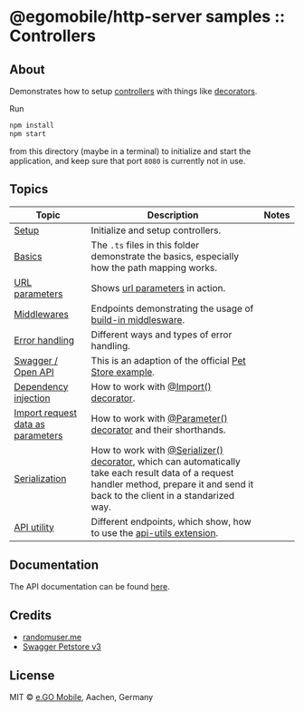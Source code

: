 # @egomobile/http-server samples :: Controllers

## About

Demonstrates how to setup [controllers](https://github.com/egomobile/node-http-server/wiki/Controllers) with things like [decorators](https://www.typescriptlang.org/docs/handbook/decorators.html).

Run

```bash
npm install
npm start
```

from this directory (maybe in a terminal) to initialize and start the application, and keep sure that port `8080` is currently not in use.

## Topics

| Topic | Description | Notes |
|-------|-------------|-------|
| [Setup](./src/index.ts) | Initialize and setup controllers. | |
| [Basics](./src/controllers) | The `.ts` files in this folder demonstrate the basics, especially how the path mapping works. | |
| [URL parameters](./src/controllers/url-parameters) | Shows [url parameters](https://egomobile.github.io/node-http-server/interfaces/IHttpRequest.html#params) in action. | |
| [Middlewares](./src/controllers/middlewares) | Endpoints demonstrating the usage of [build-in middlesware](https://github.com/egomobile/node-http-server/tree/master/src/middlewares). | |
| [Error handling](./src/controllers/errors) | Different ways and types of error handling. | |
| [Swagger / Open API](./src/controllers/pet-store) | This is an adaption of the official [Pet Store example](https://petstore3.swagger.io/). | |
| [Dependency injection](./src/controllers/imports) | How to work with [@Import() decorator](https://egomobile.github.io/node-http-server/modules.html#Import). | |
| [Import request data as parameters](./src/controllers/parameter-decorator) | How to work with [@Parameter() decorator](https://egomobile.github.io/node-http-server/modules.html#Parameter) and their shorthands. | |
| [Serialization](./src/controllers/serializer) | How to work with [@Serializer() decorator](https://egomobile.github.io/node-http-server/modules.html#Serializer), which can automatically take each result data of a request handler method, prepare it and send it back to the client in a standarized way. | |
| [API utility](./src/controllers/utils) | Different endpoints, which show, how to use the [api-utils extension](https://github.com/egomobile/node-api-utils). | |

## Documentation

The API documentation can be found
[here](https://egomobile.github.io/node-http-server/).

## Credits

- [randomuser.me](https://randomuser.me/)
- [Swagger Petstore v3](https://petstore3.swagger.io/)

## License

MIT © [e.GO Mobile](https://e-go-mobile.com/), Aachen, Germany
